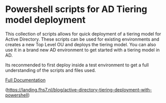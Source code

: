 # Powershell scripts for AD Tiering model deployment

This collection of scripts allows for quick deployment of a tiering model for Active Directory. These scripts can be used for existing environments and creates a new Top Level OU and deploys the tiering model. You can also use it in a brand new AD environment to get started with a tiering model in AD.

Its reconmended to first deploy inside a test environment to get a full understanding of the scripts and files used.

[Full Documentation](https://github.com/dantpro/___ad-tier-adm/blob/master/doc/_active-directory-tiering-model-deployment-with-powershell.md)  

(https://landing.fhs7.nl/blog/active-directory-tiering-deployment-with-powershell)